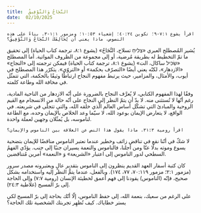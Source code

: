 ```yaml
---
title:  النَّجَاحُ وَالتَّوْفِيقُ
date:  02/10/2025
---
```


`اقرأ يشوع ٧:١-٩؛ تكوين ٤٠:٢٤؛ إشعياء ١٠:٥٣؛ ومزمور ١:١-٣. بناءً على هذه النصوص، ماذا يعني أن يُحَالِفَكَ النَّجَاحُ وَالتَّوْفِيقُ؟`

يُشير المُصطلح العبري «צְלִיחַ تسلاح، النَّجَاحُ» (يشوع ٨:١، ترجمة كتاب الحياة) إلى تحقيق ما تمّ التخطيط له بطريقة مُرضية، أو إلى مجموعة من الظروف المواتية. أما المصطلح «שְׂכִּיל ساكال، الت» (يشوع ٨:١، ترجمة كتاب الحياة) فيمكن ترجمته إلى «النجاح» «الازدهار»، لكنّه يعني أيضًا «التصرّف بحكمة» أو «التروّي». يتكرّر هذا المصطلح في أيوب، والأمثال، والمزامير، حيث يرتبط مفهوم النجاح ارتباطًا وثيقًا بالحكمة، التي تتمثّل في مخافة الله وطاعة كلمته.

وفقًا لهذا المفهوم الكتابي، لا يُعرَّف النجاح بالضرورة على أنّه الازدهار من الناحية المادية، رغم أنّها لا تُستثنى منه. لا بدّ أن يتمّ النظر إلى النجاح على أنّه حالة من الانسجام مع القيم الروحية والمبادئ التي تشكّل أساس العالم الّذي خلقه الله، والتي تتجلّى في شريعته. في الواقع، لا يتعارض الإيمان بوعود الله، لا سيّما وعد الخلاص بالإيمان وحده، مع الطاعة لناموسه، بل يُمثّلان وجهين لعملة واحدة.

`اقرأ رومية ٣١:٣. ماذا يقول هذا النص عن العلاقة بين الناموس والإيمان؟`

لا شكّ في أنّنا نقع في تناقض زائف وخطير عندما نعتبر الناموس مناقضًا للإيمان بتضحية يسوع وموته بدلًا عنّا ومن أجلنا، فالناموس والنعمة يسيران جنبًا إلى جنب. يؤدّي الفهمُ السطحي لدور الناموس إلى اعتبار «الشريعة» وَ «النعمة» أمرين مُتناقضين.

كان كتبة أسفار العهد القديم ينظرون إلى الناموس بتقدير عالٍ ويعتبرونه مصدر سرور (مزمور ٢:١؛ مزمور ٧٠:١١٩، ٧٧، ١٧٤). وبالفعل، عندما يتمُّ النظر إليه واستخدامه بشكل صحيح، فإنّه (الناموس) يقودنا إلى فهم أعمق لخطيئة الإنسان (رومية ٧:٧) وإلى الحاجة إلى برّ المسيح (غلاطية ٢٤:٣).

على الرغم من سعيك، بنعمة الله، إلى حفظ الناموس، إلّا أنّك بحاجة إلى برّ المسيح لكي يستر خطاياك. كيف تُظهِر تجربتك الشخصية تلك الحاجة؟